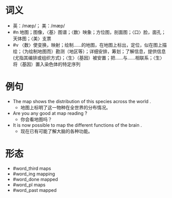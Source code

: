# 词义
- 英：/mæp/； 美：/mæp/
- #n 地图；图像，〈基〉图谱；〈数〉映象；方位图，剖面图；〈口〉脸，面孔；天体图；〈美〉支票
- #v 〈数〉使变换，映射；绘制……的地图，在地图上标出，定位，似在图上描绘；（为绘制地图而）勘测（地区等）；详细安排，筹划；了解信息，提供信息(尤指其编排或组织方式)；〈生〉（基因）被安置；把……与……相联系；〈生〉将（基因）置入染色体的特定序列
# 例句
- The map shows the distribution of this species across the world .
	- 地图上标明了这一物种在全世界的分布情况。
- Are you any good at map reading ?
	- 你会看地图吗？
- It is now possible to map the different functions of the brain .
	- 现在已有可能了解大脑的各种功能。
# 形态
- #word_third maps
- #word_ing mapping
- #word_done mapped
- #word_pl maps
- #word_past mapped
